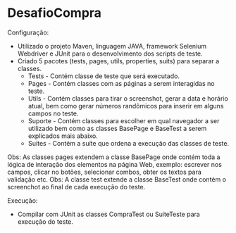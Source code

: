 # DesafioCompra

Configuração:

 - Utilizado o projeto Maven, linguagem JAVA, framework Selenium Webdriver e JUnit para o desenvolvimento dos scripts de teste.
 - Criado 5 pacotes (tests, pages, utils, properties, suits) para separar a classes.
     - Tests - Contém classe de teste que será executado.
     - Pages - Contém classes com as páginas a serem interagidas no teste.
     - Utils - Contém classes para tirar o screenshot, gerar a data e horário atual, bem como gerar números randômicos para inserir em alguns campos no teste.
     - Suporte - Contém classes para escolher em qual navegador a ser utilizado bem como as classes BasePage e BaseTest a serem explicados mais abaixo.
     - Suites - Contém a suíte que ordena a execução das classes de teste.

Obs: As classes pages extendem a classe BasePage onde contém toda a lógica de interação dos elementos na página Web, exemplo: escrever nos campos, clicar no botões, selecionar combos, obter os textos para validação etc.
Obs: A classe test extende a classe BaseTest onde contém o screenchot ao final de cada execução do teste.

Execução:

 - Compilar com JUnit as classes CompraTest ou SuiteTeste para execução do teste.
